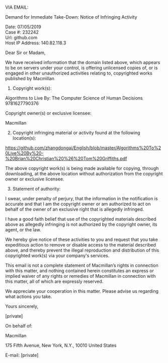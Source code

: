 VIA EMAIL:  

Demand for Immediate Take-Down: Notice of Infringing Activity  

Date:	07/05/2019   
Case #:	232242   
Url:	github.com   
Host IP Address: 	140.82.118.3  

Dear Sir or Madam,  

We have received information that the domain listed above, which appears to be on servers under your control, is offering unlicensed copies of, or is engaged in other unauthorized activities relating to, copyrighted works published by Macmillan  

1. Copyright work(s):  

 

Algorithms to Live By: The Computer Science of Human Decisions 9781627790376  
   
Copyright owner(s) or exclusive licensee:  
  
Macmillan  

2. Copyright infringing material or activity found at the following location(s):   

https://github.com/zhangdongai/English/blob/master/Algorithms%20To%20Live%20By%20-%20Brian%20Christian%20%26%20Tom%20Griffiths.pdf  

The above copyright work(s) is being made available for copying, through downloading, at the above location without authorization from the copyright owner or exclusive licensee.  

3. Statement of authority:  

I swear, under penalty of perjury, that the information in the notification is accurate and that I am the copyright owner or am authorized to act on behalf of the owner of an exclusive right that is allegedly infringed.  

I have a good faith belief that use of the copyrighted materials described above as allegedly infringing is not authorized by the copyright owner, its agent, or the law.  

We hereby give notice of these activities to you and request that you take expeditious action to remove or disable access to the material described above, and thereby prevent the illegal reproduction and distribution of this copyrighted work(s) via your company's services.  

This email is not a complete statement of Macmillan’s rights in connection with this matter, and nothing contained herein constitutes an express or implied waiver of any rights or remedies of Macmillan in connection with this matter, all of which are expressly reserved.  

We appreciate your cooperation in this matter. Please advise us regarding what actions you take.  

Yours sincerely,  

[private]  

On behalf of:  

Macmillan  

175 Fifth Avenue, New York, N.Y., 10010 United States  

E-mail: [private]    
